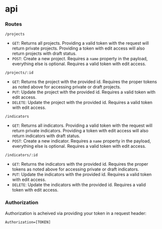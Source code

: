 # api

### Routes

`/projects`
  - `GET`: Returns all projects. Providing a valid token with the request will return private projects. Providing a token with edit access will also return projects with draft status.
  - `POST`: Create a new project. Requires a `name` property in the payload, everything else is optional. Requires a valid token with edit access.
  
`/projects/:id`
  - `GET`: Returns the project with the provided id. Requires the proper tokens as noted above for accessing private or draft projects.
  - `PUT`: Update the project with the provided id. Requires a valid token with edit access.
  - `DELETE`: Update the project with the provided id. Requires a valid token with edit access.

`/indicators`
  - `GET`: Returns all indicators. Providing a valid token with the request will return private indicators. Providing a token with edit access will also return indicators with draft status.
  - `POST`: Create a new indicator. Requires a `name` property in the payload, everything else is optional. Requires a valid token with edit access.
  
`/indicators/:id`
  - `GET`: Returns the indicators with the provided id. Requires the proper tokens as noted above for accessing private or draft indicators.
  - `PUT`: Update the indicators with the provided id. Requires a valid token with edit access.
  - `DELETE`: Update the indicators with the provided id. Requires a valid token with edit access.


### Authorization

Authorization is acheived via providing your token in a request header:

    Authorization=[TOKEN]
